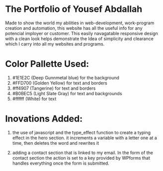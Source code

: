 # The Portfolio of Yousef Abdallah

 Made to show the world my abilities in web-development, work-program creation and automation, this website has all the useful info for any potencial imployer or customer. This easily navagatable responsive design with a clean look helps demonstrate the Idea of simplicity and clearance which I carry into all my websites and programs.


# Color Pallette Used:

 1. #1E1E2C (Deep Gunnmetal blue) for the background
 2. #FFD700 (Golden Yellow) for text and borders
 3. #ff4907 (Tangerine) for text and borders
 4. #B0BEC5 (Light Slate Gray) for text and backgrounds
 5. #ffffff (White) for text


# Inovations Added:

 1. the use of javascript and the type_effect function to create a typing effect in the hero section.
    it increments a variable with a letter one at a time, then deletes the word and rewrites it

 2. adding a contact section that is linked to my email. In the form of the contact section the action is set to a key provided by WPforms that handles everything once the form is submitted.


 
